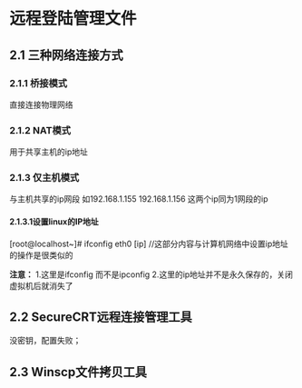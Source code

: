 # 远程登陆管理文件

## 2.1 三种网络连接方式

### 2.1.1 桥接模式

直接连接物理网络

### 2.1.2 NAT模式

用于共享主机的ip地址

### 2.1.3 仅主机模式

与主机共享的ip网段
如192.168.1.155
  192.168.1.156
这两个ip同为1网段的ip

#### 2.1.3.1设置linux的IP地址

[root@localhost~]# ifconfig eth0 [ip]
//这部分内容与计算机网络中设置ip地址的操作是很类似的

**注意：**
 1.这里是ifconfig 而不是ipconfig
 2.这里的ip地址并不是永久保存的，关闭虚拟机后就消失了

## 2.2 SecureCRT远程连接管理工具

没密钥，配置失败；

## 2.3 Winscp文件拷贝工具

